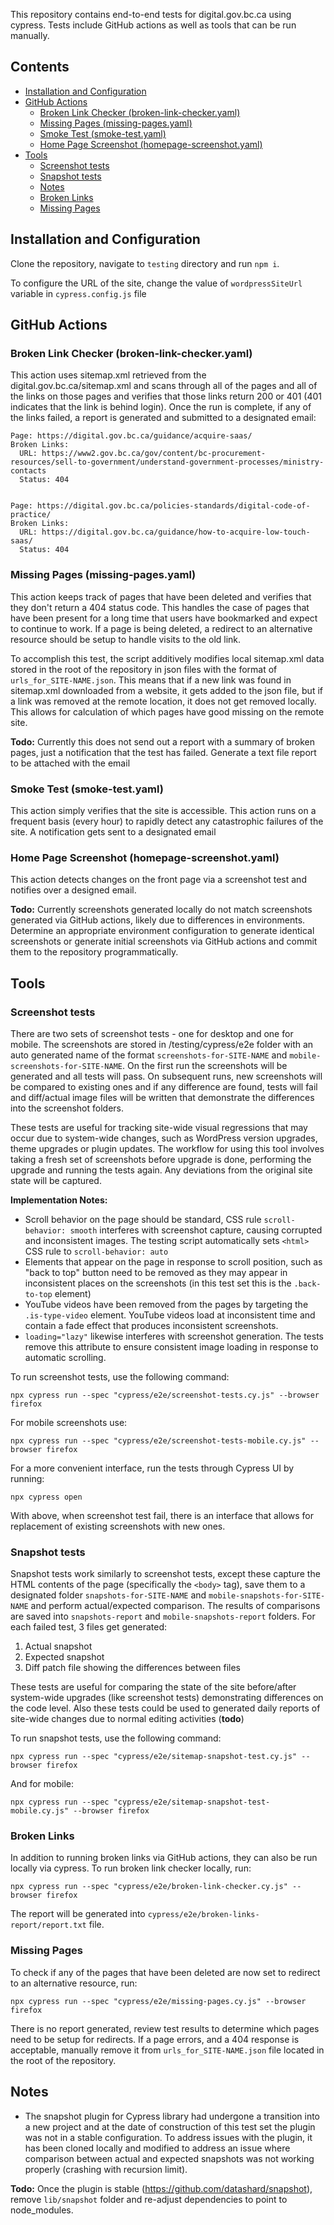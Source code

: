 This repository contains end-to-end tests for digital.gov.bc.ca using cypress. Tests include GitHub actions as well as tools that can be run manually.

## Contents
- [Installation and Configuration](#installation-and-configuration)
- [GitHub Actions](#github-actions)
  * [Broken Link Checker (broken-link-checker.yaml)](#broken-link-checker--broken-link-checkeryaml-)
  * [Missing Pages (missing-pages.yaml)](#missing-pages--missing-pagesyaml-)
  * [Smoke Test (smoke-test.yaml)](#smoke-test--smoke-testyaml-)
  * [Home Page Screenshot (homepage-screenshot.yaml)](#home-page-screenshot--homepage-screenshotyaml-)
- [Tools](#tools)
  * [Screenshot tests](#screenshot-tests)
  * [Snapshot tests](#snapshot-tests)
  * [Notes](#notes)
  * [Broken Links](#broken-links)
  * [Missing Pages](#missing-pages)

## Installation and Configuration
Clone the repository, navigate to `testing` directory and run `npm i`.

To configure the URL of the site, change the value of `wordpressSiteUrl` variable in `cypress.config.js` file

## GitHub Actions
### Broken Link Checker (broken-link-checker.yaml)
This action uses sitemap.xml retrieved from the digital.gov.bc.ca/sitemap.xml and scans through all of the pages and all of the links on those pages and verifies that those links return 200 or 401 (401 indicates that the link is behind login). Once the run is complete, if any of the links failed, a report is generated and submitted to a designated email:

```
Page: https://digital.gov.bc.ca/guidance/acquire-saas/
Broken Links:
  URL: https://www2.gov.bc.ca/gov/content/bc-procurement-resources/sell-to-government/understand-government-processes/ministry-contacts
  Status: 404


Page: https://digital.gov.bc.ca/policies-standards/digital-code-of-practice/
Broken Links:
  URL: https://digital.gov.bc.ca/guidance/how-to-acquire-low-touch-saas/
  Status: 404
```

### Missing Pages (missing-pages.yaml)
This action keeps track of pages that have been deleted and verifies that they don't return a 404 status code. This handles the case of pages that have been present for a long time that users have bookmarked and expect to continue to work. If a page is being deleted, a redirect to an alternative resource should be setup to handle visits to the old link.

To accomplish this test, the script additively modifies local sitemap.xml data stored in the root of the repository in json files with the format of `urls_for_SITE-NAME.json`. This means that if a new link was found in sitemap.xml downloaded from a website, it gets added to the json file, but if a link was removed at the remote location, it does not get removed locally. This allows for calculation of which pages have good missing on the remote site.

**Todo:** Currently this does not send out a report with a summary of broken pages, just a notification that the test has failed. Generate a text file report to be attached with the email

### Smoke Test (smoke-test.yaml)
This action simply verifies that the site is accessible. This action runs on a frequent basis (every hour) to rapidly detect any catastrophic failures of the site. A notification gets sent to a designated email

### Home Page Screenshot (homepage-screenshot.yaml)
This action detects changes on the front page via a screenshot test and notifies over a designed email.

**Todo:** Currently screenshots generated locally do not match screenshots generated via GitHub actions, likely due to differences in environments. Determine an appropriate environment configuration to generate identical screenshots or generate initial screenshots via GitHub actions and commit them to the repository programmatically.

## Tools
### Screenshot tests
There are two sets of screenshot tests - one for desktop and one for mobile. The screenshots are stored in /testing/cypress/e2e folder with an auto generated name of the format `screenshots-for-SITE-NAME` and `mobile-screenshots-for-SITE-NAME`. On the first run the screenshots will be generated and all tests will pass. On subsequent runs, new screenshots will be compared to existing ones and if any difference are found, tests will fail and diff/actual image files will be written that demonstrate the differences into the screenshot folders.

These tests are useful for tracking site-wide visual regressions that may occur due to system-wide changes, such as WordPress version upgrades, theme upgrades or plugin updates. The workflow for using this tool involves taking a fresh set of screenshots before upgrade is done, performing the upgrade and running the tests again. Any deviations from the original site state will be captured.

**Implementation Notes:** 
- Scroll behavior on the page should be standard, CSS rule `scroll-behavior: smooth` interferes with screenshot capture, causing corrupted and inconsistent images. The testing script automatically sets `<html>` CSS rule to `scroll-behavior: auto`
- Elements that appear on the page in response to scroll position, such as "back to top" button need to be removed as they may appear in inconsistent places on the screenshots (in this test set this is the `.back-to-top` element)
- YouTube videos have been removed from the pages by targeting the `.is-type-video` element. YouTube videos load at inconsistent time and contain a fade effect that produces inconsistent screenshots.
- `loading="lazy"` likewise interferes with screenshot generation. The tests remove this attribute to ensure consistent image loading in response to automatic scrolling.

To run screenshot tests, use the following command:

``` npx cypress run --spec "cypress/e2e/screenshot-tests.cy.js" --browser firefox ```

For mobile screenshots use:

``` npx cypress run --spec "cypress/e2e/screenshot-tests-mobile.cy.js" --browser firefox ```

For a more convenient interface, run the tests through Cypress UI by running:

``` npx cypress open ```

With above, when screenshot test fail, there is an interface that allows for replacement of existing screenshots with new ones.

### Snapshot tests
Snapshot tests work similarly to screenshot tests, except these capture the HTML contents of the page (specifically the `<body>` tag), save them to a designated folder `snapshots-for-SITE-NAME` and `mobile-snapshots-for-SITE-NAME` and perform actual/expected comparison. The results of comparisons are saved into `snapshots-report` and `mobile-snapshots-report` folders. For each failed test, 3 files get generated:

1. Actual snapshot
2. Expected snapshot
3. Diff patch file showing the differences between files

These tests are useful for comparing the state of the site before/after system-wide upgrades (like screenshot tests) demonstrating differences on the code level. Also these tests could be used to generated daily reports of site-wide changes due to normal editing activities (**todo**)

To run snapshot tests, use the following command:

``` npx cypress run --spec "cypress/e2e/sitemap-snapshot-test.cy.js" --browser firefox ```

And for mobile:

``` npx cypress run --spec "cypress/e2e/sitemap-snapshot-test-mobile.cy.js" --browser firefox ```

### Broken Links
In addition to running broken links via GitHub actions, they can also be run locally via cypress. To run broken link checker locally, run:

``` npx cypress run --spec "cypress/e2e/broken-link-checker.cy.js" --browser firefox ```

The report will be generated into `cypress/e2e/broken-links-report/report.txt` file.

### Missing Pages
To check if any of the pages that have been deleted are now set to redirect to an alternative resource, run:

``` npx cypress run --spec "cypress/e2e/missing-pages.cy.js" --browser firefox ```

There is no report generated, review test results to determine which pages need to be setup for redirects. If a page errors, and a 404 response is acceptable, manually remove it from `urls_for_SITE-NAME.json` file located in the root of the repository.

## Notes
- The snapshot plugin for Cypress library had undergone a transition into a new project and at the date of construction of this test set the plugin was not in a stable configuration. To address issues with the plugin, it has been cloned locally and modified to address an issue where comparison between actual and expected snapshots was not working properly (crashing with recursion limit).

**Todo:** Once the plugin is stable (https://github.com/datashard/snapshot), remove `lib/snapshot` folder and re-adjust dependencies to point to node_modules.
